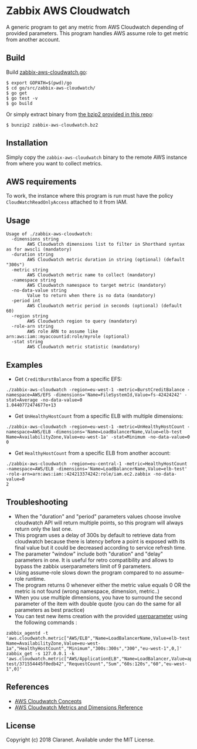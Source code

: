 # Zabbix AWS Cloudwatch

A generic program to get any metric from AWS Cloudwatch depending of provided parameters.
This program handles AWS assume role to get metric from another account.

## Build

Build [zabbix-aws-cloudwatch.go](zabbix-aws-cloudwatch.go):

    $ export GOPATH=$(pwd)/go
    $ cd go/src/zabbix-aws-cloudwatch/
    $ go get
    $ go test -v
    $ go build

Or simply extract binary from [the bzip2 provided in this repo](https://bitbucket.org/morea/zabbix/downloads/zabbix-aws-cloudwatch.bz2):

    $ bunzip2 zabbix-aws-cloudwatch.bz2

## Installation

Simply copy the `zabbix-aws-cloudwatch` binary to the remote AWS instance from where you want to collect metrics.

## AWS requirements

To work, the instance where this program is run must have the policy `CloudWatchReadOnlyAccess` attached to it from IAM.

## Usage

```
Usage of ./zabbix-aws-cloudwatch:
  -dimensions string
        AWS Cloudwatch dimensions list to filter in Shorthand syntax as for awscli (mandatory)
  -duration string
        AWS Cloudwatch metric duration in string (optional) (default "300s")
  -metric string
        AWS Cloudwatch metric name to collect (mandatory)
  -namespace string
        AWS Cloudwatch namespace to target metric (mandatory)
  -no-data-value string
        Value to return when there is no data (mandatory)
  -period int
        AWS Cloudwatch metric period in seconds (optional) (default 60)
  -region string
        AWS Cloudwatch region to query (mandatory)
  -role-arn string
        AWS role ARN to assume like arn:aws:iam::myaccountid:role/myrole (optional)
  -stat string
        AWS Cloudwatch metric statistic (mandatory)
```

## Examples

* Get `CreditBurstBalance` from a specific EFS:

```
./zabbix-aws-cloudwatch -region=eu-west-1 -metric=BurstCreditBalance -namespace=AWS/EFS -dimensions='Name=FileSystemId,Value=fs-42424242' -stat=Average -no-data-value=0
1.0440772474677e+13
```

* Get `UnHealthyHostCount` from a specific ELB with multiple dimensions:

```
./zabbix-aws-cloudwatch -region=eu-west-1 -metric=UnHealthyHostCount -namespace=AWS/ELB -dimensions='Name=LoadBalancerName,Value=elb-test Name=AvailabilityZone,Value=eu-west-1a' -stat=Minimum -no-data-value=0
0
```

* Get `HealthyHostCount` from a specific ELB from another account:

```
./zabbix-aws-cloudwatch -region=eu-central-1 -metric=HealthyHostCount -namespace=AWS/ELB -dimensions='Name=LoadBalancerName,Value=elb-test' -role-arn=arn:aws:iam::424213374242:role/iam.ec2.zabbix -no-data-value=0
2
```

## Troubleshooting

* When the "duration" and "period" parameters values choose involve cloudwatch API will return multiple points, so this program will always return only the last one.
* This program uses a delay of 300s by default to retrieve data from cloudwatch because there is latency before a point is exposed with its final value but it could be decreased according to service refresh time.
* The parameter "window" include both "duration" and "delay" parameters in one. It is useful for retro compatibility and allows to bypass the zabbix userparameters limit of 9 parameters.
* Using assume-role slows down the program compared to no assume-role runtime.
* The program returns 0 whenever either the metric value equals 0 OR the metric is not found (wrong namespace, dimension, metric..)
* When you use multiple dimensions, you have to surround the second parameter of the item with double quote (you can do the same for all parameters as best practice)
* You can test new items creation with the provided [userparameter](../../../zabbix_agentd.d/aws.conf) using the following commands :

```
zabbix_agentd -t 'aws.cloudwatch.metric["AWS/ELB","Name=LoadBalancerName,Value=elb-test Name=AvailabilityZone,Value=eu-west-1a","HealthyHostCount","Minimum","300s:300s","300","eu-west-1",0,]'
zabbix_get -s 127.0.0.1 -k 'aws.cloudwatch.metric["AWS/ApplicationELB","Name=LoadBalancer,Value=app/alb-test/371554445f0edb42","RequestCount","Sum","60s:120s","60","eu-west-1",0]'
```

## References

* [AWS Cloudwatch Concepts](https://docs.aws.amazon.com/AmazonCloudWatch/latest/monitoring/cloudwatch_concepts.html)
* [AWS Cloudwatch Metrics and Dimensions Reference](https://docs.aws.amazon.com/AmazonCloudWatch/latest/monitoring/CW_Support_For_AWS.html)

## License

Copyright (c) 2018 Claranet. Available under the MIT License.
